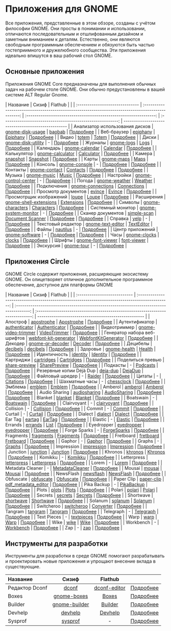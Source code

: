 # Приложения для GNOME

Все приложения, представленные в этом обзоре, созданы с учётом философии GNOME. Они просты в понимании и использовании, отличаются последовательным и отшлифованным дизайном и заметным вниманием к деталям. Естественно, они являются свободным программным обеспечением и обязуются быть частью гостеприимного и дружелюбного сообщества. Эти приложения идеально впишутся в ваш рабочий стол GNOME.

## Основные приложения

Приложения GNOME Core предназначены для выполнения обычных задач на рабочем столе GNOME. Они обычно предустановлены в вашей системе ALT Regular Gnome.

| Название                        |                                               Сизиф                                               |                              Flathub                              |                                                            |
| :------------------------------ | :-----------------------------------------------------------------------------------------------: | :---------------------------------------------------------------: | :--------------------------------------------------------: | -------------------------------------------------- |
| Анализатор использования дисков |       [gnome-disk-usage](https://packages.altlinux.org/ru/sisyphus/srpms/gnome-disk-usage/)       |        [baobab](https://flathub.org/apps/org.gnome.baobab)        |       [Подробнее](https://apps.gnome.org/ru/Baobab/)       |
| Веб-браузер                     |               [epiphany](https://packages.altlinux.org/ru/sisyphus/srpms/epiphany/)               |      [Epiphany](https://flathub.org/apps/org.gnome.Epiphany)      |      [Подробнее](https://apps.gnome.org/ru/Epiphany/)      |
| Видео                           |                  [totem](https://packages.altlinux.org/ru/sisyphus/srpms/totem/)                  |         [Totem](https://flathub.org/apps/org.gnome.Totem)         |       [Подробнее](https://apps.gnome.org/ru/Totem/)        |
| Диски                           |     [gnome-disk-utility](https://packages.altlinux.org/ru/sisyphus/srpms/gnome-disk-utility/)     |                                 -                                 |    [Подробнее](https://apps.gnome.org/ru/DiskUtility/)     |
| Журналы                         |             [gnome-logs](https://packages.altlinux.org/ru/sisyphus/srpms/gnome-logs/)             |          [Logs](https://flathub.org/apps/org.gnome.Logs)          |        [Подробнее](https://apps.gnome.org/ru/Logs/)        |
| Календарь                       |         [gnome-calendar](https://packages.altlinux.org/ru/sisyphus/srpms/gnome-calendar/)         |      [Calendar](https://flathub.org/apps/org.gnome.Calendar)      |      [Подробнее](https://apps.gnome.org/ru/Calendar/)      |
| Калькулятор                     |       [gnome-calculator](https://packages.altlinux.org/ru/sisyphus/srpms/gnome-calculator/)       |    [Calculator](https://flathub.org/apps/org.gnome.Calculator)    |     [Подробнее](https://apps.gnome.org/ru/Calculator/)     |
| Камера                          |               [snapshot](https://packages.altlinux.org/ru/sisyphus/srpms/snapshot/)               |      [Snapshot](https://flathub.org/apps/org.gnome.Snapshot)      |      [Подробнее](https://apps.gnome.org/ru/Snapshot/)      |
| Карты                           |             [gnome-maps](https://packages.altlinux.org/ru/sisyphus/srpms/gnome-maps/)             |          [Maps](https://flathub.org/apps/org.gnome.Maps)          |        [Подробнее](https://apps.gnome.org/ru/Maps/)        |
| Консоль                         |          [gnome-console](https://packages.altlinux.org/ru/sisyphus/srpms/gnome-console/)          |                                 -                                 |      [Подробнее](https://apps.gnome.org/ru/Console/)       | [Подробнее](https://apps.gnome.org/ru/Console/)    |
| Контакты                        |         [gnome-contact](https://packages.altlinux.org/ru/sisyphus/srpms/gnome-contacts/)          |      [Contacts](https://flathub.org/apps/org.gnome.Contacts)      |      [Подробнее](https://apps.gnome.org/ru/Contacts/)      | [Подробнее](https://apps.gnome.org/ru/Contacts/)   |
| Музыка                          |            [gnome-music](https://packages.altlinux.org/ru/sisyphus/srpms/gnome-music/)            |         [Music](https://flathub.org/apps/org.gnome.Music)         |       [Подробнее](https://apps.gnome.org/ru/Music/)        |
| Настройки                       |   [gnome-control-center](https://packages.altlinux.org/ru/sisyphus/srpms/gnome-control-center/)   |                                 -                                 |      [Подробнее](https://apps.gnome.org/ru/Settings/)      |
| Погода                          |          [gnome-weather](https://packages.altlinux.org/ru/sisyphus/srpms/gnome-weather/)          |       [Weather](https://flathub.org/apps/org.gnome.Weather)       |      [Подробнее](https://apps.gnome.org/ru/Weather/)       |
| Подключения                     |      [gnome-connections](https://packages.altlinux.org/ru/sisyphus/srpms/gnome-connections/)      |   [Connections](https://flathub.org/apps/org.gnome.Connections)   |    [Подробнее](https://apps.gnome.org/ru/Connections/)     |
| Просмотр документов             |                 [evince](https://packages.altlinux.org/ru/sisyphus/srpms/evince/)                 |        [Evince](https://flathub.org/apps/org.gnome.Evince)        |       [Подробнее](https://apps.gnome.org/ru/Evince/)       |
| Просмотрщик изображений         |                  [loupe](https://packages.altlinux.org/ru/sisyphus/srpms/loupe/)                  |         [Loupe](https://flathub.org/apps/org.gnome.Loupe)         |       [Подробнее](https://apps.gnome.org/ru/Loupe/)        |
| Расширения                      | [gnome-shell-extensions](https://packages.altlinux.org/ru/sisyphus/srpms/gnome-shell-extensions/) |    [Extensions](https://flathub.org/apps/org.gnome.Extensions)    |     [Подробнее](https://apps.gnome.org/ru/Extensions/)     |
| Символы                         |       [gnome-characters](https://packages.altlinux.org/ru/sisyphus/srpms/gnome-characters/)       |        [Characters](https://apps.gnome.org/ru/Characters/)        |     [Подробнее](https://apps.gnome.org/ru/Characters/)     |
| Системный монитор               |   [gnome-system-monitor](https://packages.altlinux.org/ru/sisyphus/srpms/gnome-system-monitor/)   |                                 -                                 | [Подробнее](https://apps.gnome.org/ru/GnomeSystemMonitor/) |
| Сканер документов               |            [simple-scan](https://packages.altlinux.org/ru/sisyphus/srpms/simple-scan/)            | [Document Scanner](https://flathub.org/apps/org.gnome.SimpleScan) |     [Подробнее](https://apps.gnome.org/ru/SimpleScan/)     | [Подробнее](https://apps.gnome.org/ru/SimpleScan/) |
| Справка                         |                   [yelp](https://packages.altlinux.org/ru/sisyphus/srpms/yelp/)                   |                                 -                                 |        [Подробнее](https://apps.gnome.org/ru/Yelp/)        |
| Текстовый редактор              |      [gnome-text-editor](https://packages.altlinux.org/ru/sisyphus/srpms/gnome-text-editor/)      |    [TextEditor](https://flathub.org/apps/org.gnome.TextEditor)    |     [Подробнее](https://apps.gnome.org/ru/TextEditor/)     |
| Файлы                           |               [nautilus](https://packages.altlinux.org/ru/sisyphus/srpms/nautilus/)               |                                 -                                 |      [Подробнее](https://apps.gnome.org/ru/Nautilus/)      |
| Центр приложений                |         [gnome-software](https://packages.altlinux.org/ru/sisyphus/srpms/gnome-software/)         |                                 -                                 |      [Подробнее](https://apps.gnome.org/ru/Software/)      | [Подробнее](https://apps.gnome.org/ru/Software/)   |
| Часы                            |           [gnome-clocks](https://packages.altlinux.org/ru/sisyphus/srpms/gnome-clocks/)           |        [clocks](https://flathub.org/apps/org.gnome.clocks)        |       [Подробнее](https://apps.gnome.org/ru/Clocks/)       |
| Шрифты                          |      [gnome-font-viewer](https://packages.altlinux.org/ru/sisyphus/srpms/gnome-font-viewer/)      |   [font-viewer](https://flathub.org/apps/org.gnome.font-viewer)   |     [Подробнее](https://apps.gnome.org/ru/FontViewer/)     |
| Экскурсия                       |             [gnome-tour](https://packages.altlinux.org/ru/sisyphus/srpms/gnome-tour/)             |                                 -                                 |        [Подробнее](https://apps.gnome.org/ru/Tour/)        |

## Приложения Circle

GNOME Circle содержит приложения, расширяющие экосистему GNOME. Он олицетворяет отличное дополнительное программное обеспечение, доступное для платформы GNOME

| Название                     |                                              Сизиф                                              |                                         Flathub                                         |                                                                                |
| :--------------------------- | :---------------------------------------------------------------------------------------------: | :-------------------------------------------------------------------------------------: | :----------------------------------------------------------------------------: | ---------------------------------------------------- |
| Апостроф                     |            [apostrophe](https://packages.altlinux.org/ru/sisyphus/srpms/apostrophe/)            |        [Apostrophe](https://flathub.org/apps/org.gnome.gitlab.somas.Apostrophe)         |               [Подробнее](https://apps.gnome.org/ru/Apostrophe/)               |
| Аутентификатор               |         [authenticator](https://packages.altlinux.org/ru/sisyphus/srpms/authenticator/)         |        [Authenticator](https://flathub.org/apps/com.belmoussaoui.Authenticator)         |             [Подробнее](https://apps.gnome.org/ru/Authenticator/)              |
| Видеотриммер                 |   [gnome-video-trimmer](https://packages.altlinux.org/ru/sisyphus/srpms/gnome-video-trimmer/)   |      [VideoTrimmer](https://flathub.org/apps/org.gnome.gitlab.YaLTeR.VideoTrimmer)      |              [Подробнее](https://apps.gnome.org/ru/VideoTrimmer/)              |
| Генератор набора веб-шрифтов | [webfont-kit-generator](https://packages.altlinux.org/ru/sisyphus/srpms/webfont-kit-generator/) | [WebfontKitGenerator](https://flathub.org/apps/com.rafaelmardojai.WebfontKitGenerator)  |          [Подробнее](https://apps.gnome.org/ru/WebfontKitGenerator/)           |
| Декодер                      |      [gnome-qr-decoder](https://packages.altlinux.org/ru/sisyphus/srpms/gnome-qr-decoder/)      |              [Decoder](https://flathub.org/apps/com.belmoussaoui.Decoder)               | [Подробнее](https://packages.altlinux.org/ru/sisyphus/srpms/gnome-qr-decoder/) |
| Децибелы                     |              [decibels](https://packages.altlinux.org/ru/sisyphus/srpms/decibels/)              |               [decibels](https://flathub.org/apps/com.vixalien.decibels)                |                [Подробнее](https://apps.gnome.org/ru/Decibels/)                |
| Здоровье                     |          [gnome-health](https://packages.altlinux.org/ru/sisyphus/srpms/gnome-health/)          |                  [Health](https://flathub.org/apps/dev.Cogitri.Health)                  |                 [Подробнее](https://apps.gnome.org/ru/Health/)                 |
| Идентичность                 |              [identity](https://packages.altlinux.org/ru/sisyphus/srpms/identity/)              |          [Identity](https://flathub.org/apps/org.gnome.gitlab.YaLTeR.Identity)          |                [Подробнее](https://apps.gnome.org/ru/Identity/)                |
| Картриджи                    |            [cartridges](https://packages.altlinux.org/ru/sisyphus/srpms/cartridges/)            |               [Cartridges](https://flathub.org/apps/hu.kramo.Cartridges)                |               [Подробнее](https://apps.gnome.org/ru/Cartridges/)               |
| Поделиться превью            |         [share-preview](https://packages.altlinux.org/ru/sisyphus/srpms/share-preview/)         |        [SharePreview](https://flathub.org/apps/com.rafaelmardojai.SharePreview)         |              [Подробнее](https://apps.gnome.org/ru/SharePreview/)              |
| Подкасты                     |                                                -                                                |                 [Podcasts](https://flathub.org/apps/org.gnome.Podcasts)                 |                [Подробнее](https://apps.gnome.org/ru/Podcasts/)                |
| Резервные копии Déjà Dup     |              [deja-dup](https://packages.altlinux.org/ru/sisyphus/srpms/deja-dup/)              |                  [DejaDup](https://flathub.org/apps/org.gnome.DejaDup)                  |                [Подробнее](https://apps.gnome.org/ru/DejaDup/)                 |
| Файловый шредер              |                                                -                                                |            [Raider](https://flathub.org/apps/com.github.ADBeveridge.Raider)             |                 [Подробнее](https://apps.gnome.org/ru/Raider/)                 |
| Цитаты                       |                                                -                                                |             [Citations](https://flathub.org/apps/org.gnome.World.Citations)             |               [Подробнее](https://apps.gnome.org/ru/Citations/)                |
| Шахматные часы               |                                                -                                                |            [chessclock](https://flathub.org/apps/com.clarahobbs.chessclock)             |               [Подробнее](https://apps.gnome.org/ru/Chessclock/)               |
| Эмблема                      |                [emblem](https://packages.altlinux.org/ru/sisyphus/srpms/emblem/)                |               [Emblem](https://flathub.org/apps/org.gnome.design.Emblem)                |                 [Подробнее](https://apps.gnome.org/ru/Emblem/)                 |
| Amberol                      |               [amberol](https://packages.altlinux.org/ru/sisyphus/srpms/amberol/)               |                  [Amberol](https://flathub.org/apps/io.bassi.Amberol)                   |                [Подробнее](https://apps.gnome.org/ru/Amberol/)                 |
| Audio Sharing                |          [audiosharing](https://packages.altlinux.org/ru/sisyphus/srpms/audiosharing/)          |          [AudioSharing](https://flathub.org/apps/de.haeckerfelix.AudioSharing)          |       [Подробнее](https://flathub.org/apps/de.haeckerfelix.AudioSharing)       | [Подробнее](https://apps.gnome.org/ru/AudioSharing/) |
| Blanket                      |               [blanket](https://packages.altlinux.org/ru/sisyphus/srpms/blanket/)               |             [Blanket](https://flathub.org/apps/com.rafaelmardojai.Blanket)              |                [Подробнее](https://apps.gnome.org/ru/Blanket/)                 |
| Boatswain                    |                                                -                                                |              [Boatswain](https://flathub.org/apps/com.feaneron.Boatswain)               |               [Подробнее](https://apps.gnome.org/ru/Boatswain/)                |
| Clairvoyant                  |                                                -                                                |       [clairvoyant](https://flathub.org/apps/com.github.cassidyjames.clairvoyant)       |   [Подробнее](https://flathub.org/apps/com.github.cassidyjames.clairvoyant)    |
| Collision                    |                                                -                                                |                    [Collision](https://apps.gnome.org/ru/Collision/)                    |               [Подробнее](https://apps.gnome.org/ru/Collision/)                |
| Commit                       |                                                -                                                |                   [Commit](https://flathub.org/apps/re.sonny.Commit)                    |                 [Подробнее](https://apps.gnome.org/ru/Commit/)                 |
| Curtail                      |                                                -                                                |              [Curtail](https://flathub.org/apps/com.github.huluti.Curtail)              |        [Подробнее](https://flathub.org/apps/com.github.huluti.Curtail)         |
| Dialect                      |               [dialect](https://packages.altlinux.org/ru/sisyphus/srpms/dialect/)               |                  [Dialect](https://flathub.org/apps/app.drey.Dialect)                   |                [Подробнее](https://apps.gnome.org/ru/Dialect/)                 |
| Ear Tag                      |                [eartag](https://packages.altlinux.org/ru/sisyphus/srpms/eartag/)                |                   [EarTag](https://flathub.org/apps/app.drey.EarTag)                    |                 [Подробнее](https://apps.gnome.org/ru/EarTag/)                 |
| Elastic                      |                                                -                                                |                  [Elastic](https://flathub.org/apps/app.drey.Elastic)                   |                [Подробнее](https://apps.gnome.org/ru/Elastic/)                 |
| Errands                      |               [errands](https://packages.altlinux.org/ru/sisyphus/srpms/errands/)               |                [List](https://flathub.org/apps/io.github.mrvladus.List)                 |                  [Подробнее](https://apps.gnome.org/ru/List/)                  |
| Eyedropper                   |            [eyedropper](https://packages.altlinux.org/ru/sisyphus/srpms/eyedropper/)            |         [eyedropper](https://flathub.org/apps/com.github.finefindus.eyedropper)         |                                 [Подробнее]()                                  |
| Forge Sparks                 |                                                -                                                |            [ForgeSparks](https://flathub.org/apps/com.mardojai.ForgeSparks)             |              [Подробнее](https://apps.gnome.org/ru/ForgeSparks/)               |
| Fragments                    |                        [fragments](https://apps.gnome.org/ru/Fragments/)                        |             [Fragments](https://flathub.org/apps/de.haeckerfelix.Fragments)             |               [Подробнее](https://apps.gnome.org/ru/Fragments/)                |
| Fretboard                    |             [fretboard](https://packages.altlinux.org/ru/sisyphus/srpms/fretboard/)             |            [Fretboard](https://flathub.org/apps/dev.bragefuglseth.Fretboard)            |               [Подробнее](https://apps.gnome.org/ru/Fretboard/)                |
| Gaphor                       |                                                -                                                |                  [Gaphor](https://flathub.org/apps/org.gaphor.Gaphor)                   |                 [Подробнее](https://apps.gnome.org/ru/Gaphor/)                 |
| Graphs                       |                                                -                                                |                   [Graphs](https://flathub.org/apps/se.sjoerd.Graphs)                   |                 [Подробнее](https://apps.gnome.org/ru/Graphs/)                 |
| Impression                   |            [impression](https://packages.altlinux.org/ru/sisyphus/srpms/impression/)            |         [Impression](https://flathub.org/apps/io.gitlab.adhami3310.Impression)          |               [Подробнее](https://apps.gnome.org/ru/Impression/)               |
| Junction                     |              [junction](https://packages.altlinux.org/ru/sisyphus/srpms/junction/)              |                 [Junction](https://flathub.org/apps/re.sonny.Junction)                  |                [Подробнее](https://apps.gnome.org/ru/Junction/)                |
| Khronos                      |               [khronos](https://packages.altlinux.org/ru/sisyphus/srpms/khronos/)               |              [Khronos](https://flathub.org/apps/io.github.lainsce.Khronos)              |                [Подробнее](https://apps.gnome.org/ru/Khronos/)                 |
| Komikku                      |                                                -                                                |                 [Komikku](https://flathub.org/apps/info.febvre.Komikku)                 |                [Подробнее](https://apps.gnome.org/ru/Komikku/)                 |
| Letterpress                  |           [letterpress](https://packages.altlinux.org/ru/sisyphus/srpms/letterpress/)           |         [Letterpress](https://flathub.org/apps/io.gitlab.gregorni.Letterpress)          |              [Подробнее](https://apps.gnome.org/ru/Letterpress/)               |
| Lorem                        |                                                -                                                |                [Lorem](https://flathub.org/apps/org.gnome.design.Lorem)                 |                 [Подробнее](https://apps.gnome.org/ru/Lorem/)                  |
| Metadata Cleaner             |                                                -                                                |       [MetadataCleaner](https://flathub.org/apps/fr.romainvigier.MetadataCleaner)       |            [Подробнее](https://apps.gnome.org/ru/MetadataCleaner/)             |
| Mousai                       |                [mousai](https://packages.altlinux.org/ru/sisyphus/srpms/mousai/)                |               [Mousai](https://flathub.org/apps/io.github.seadve.Mousai)                |                 [Подробнее](https://apps.gnome.org/ru/Mousai/)                 |
| NewsFlash                    |                        [newsflash](https://apps.gnome.org/ru/NewsFlash/)                        |          [NewsFlash](https://flathub.org/apps/io.gitlab.news_flash.NewsFlash)           |               [Подробнее](https://apps.gnome.org/ru/NewsFlash/)                |
| Obfuscate                    |             [obfuscate](https://packages.altlinux.org/ru/sisyphus/srpms/obfuscate/)             |            [Obfuscate](https://flathub.org/apps/com.belmoussaoui.Obfuscate)             |               [Подробнее](https://apps.gnome.org/ru/Obfuscate/)                |
| Paper Clip                   |            [paper-clip](https://packages.altlinux.org/ru/sisyphus/srpms/paper-clip/)            | [pdf_metadata_editor](https://flathub.org/apps/io.github.diegoivan.pdf_metadata_editor) |           [Подробнее](https://apps.gnome.org/ru/PdfMetadataEditor/)            |
| Pika Backup                  |                                                -                                                |            [PikaBackup](https://flathub.org/apps/org.gnome.World.PikaBackup)            |               [Подробнее](https://apps.gnome.org/ru/PikaBackup/)               |
| Plots                        |                 [plots](https://packages.altlinux.org/ru/sisyphus/srpms/plots/)                 |             [Plots](https://flathub.org/apps/com.github.alexhuntley.Plots)              |                 [Подробнее](https://apps.gnome.org/ru/Plots/)                  |
| Polari                       |                [polari](https://packages.altlinux.org/ru/sisyphus/srpms/polari/)                |                   [Polari](https://flathub.org/apps/org.gnome.Polari)                   |                 [Подробнее](https://apps.gnome.org/ru/Polari/)                 |
| Secrets                      |               [secrets](https://packages.altlinux.org/ru/sisyphus/srpms/secrets/)               |               [Secrets](https://flathub.org/apps/org.gnome.World.Secrets)               |                [Подробнее](https://apps.gnome.org/ru/Secrets/)                 |
| Shortwave                    |             [shortwave](https://packages.altlinux.org/ru/sisyphus/srpms/shortwave/)             |             [Shortwave](https://flathub.org/apps/de.haeckerfelix.Shortwave)             |               [Подробнее](https://apps.gnome.org/ru/Shortwave/)                |
| Solanum                      |               [solanum](https://packages.altlinux.org/ru/sisyphus/srpms/solanum/)               |                  [Solanum](https://flathub.org/apps/org.gnome.Solanum)                  |                [Подробнее](https://apps.gnome.org/ru/Solanum/)                 |
| Switcheroo                   |            [switcheroo](https://packages.altlinux.org/ru/sisyphus/srpms/switcheroo/)            |          [Converter](https://flathub.org/apps/io.gitlab.adhami3310.Converter)           |               [Подробнее](https://apps.gnome.org/ru/Converter/)                |
| Tangram                      |               [tangram](https://packages.altlinux.org/ru/sisyphus/srpms/tangram/)               |                  [Tangram](https://flathub.org/apps/re.sonny.Tangram)                   |                [Подробнее](https://apps.gnome.org/ru/Tangram/)                 |
| Telegraph                    |                                                -                                                |          [Telegraph](https://flathub.org/apps/io.github.fkinoshita.Telegraph)           |               [Подробнее](https://apps.gnome.org/ru/Telegraph/)                |
| Text Pieces                  |                                                -                                                |         [textpieces](https://flathub.org/apps/com.github.liferooter.textpieces)         |               [Подробнее](https://apps.gnome.org/ru/Textpieces/)               |
| Warp                         |                  [warp](https://packages.altlinux.org/ru/sisyphus/srpms/warp/)                  |                     [Warp](https://flathub.org/apps/app.drey.Warp)                      |                  [Подробнее](https://apps.gnome.org/ru/Warp/)                  |
| Wike                         |                  [wike](https://packages.altlinux.org/ru/sisyphus/srpms/wike/)                  |                [Wike](https://flathub.org/apps/com.github.hugolabe.Wike)                |                  [Подробнее](https://apps.gnome.org/ru/Wike/)                  |
| Workbench                    |                                                -                                                |                [Workbench](https://flathub.org/apps/re.sonny.Workbench)                 |               [Подробнее](https://apps.gnome.org/ru/Workbench/)                |
| Zap                          |                                                -                                                |                   [zap](https://flathub.org/apps/fr.romainvigier.zap)                   |                  [Подробнее](https://apps.gnome.org/ru/Zap/)                   |

## Инструменты для разработки

Инструменты для разработки в среде GNOME помогают разрабатывать и проектировать новые приложения и упрощают внесение вклада в существующие.

| Название       |                                      Сизиф                                      |                            Flathub                             |                                                     |
| :------------- | :-----------------------------------------------------------------------------: | :------------------------------------------------------------: | :-------------------------------------------------: |
| Редактор Dconf |         [dconf](https://packages.altlinux.org/ru/sisyphus/srpms/dconf/)         | [dconf-editor](https://flathub.org/apps/ca.desrt.dconf-editor) | [Подробнее](https://apps.gnome.org/ru/DconfEditor/) |
| Boxes          |   [gnome-boxes](https://packages.altlinux.org/ru/sisyphus/srpms/gnome-boxes/)   |       [Boxes](https://flathub.org/apps/org.gnome.Boxes)        |    [Подробнее](https://apps.gnome.org/ru/Boxes/)    |
| Builder        | [gnome-builder](https://packages.altlinux.org/ru/sisyphus/srpms/gnome-builder/) |     [Builder](https://flathub.org/apps/org.gnome.Builder)      |   [Подробнее](https://apps.gnome.org/ru/Builder/)   |
| Devhelp        |       [devhelp](https://packages.altlinux.org/ru/sisyphus/srpms/devhelp/)       |     [Devhelp](https://flathub.org/apps/org.gnome.Devhelp)      |   [Подробнее](https://apps.gnome.org/ru/Devhelp/)   |
| Sysprof        |       [sysprof](https://packages.altlinux.org/ru/sisyphus/srpms/sysprof/)       |                               -                                |   [Подробнее](https://apps.gnome.org/ru/Sysprof/)   |
